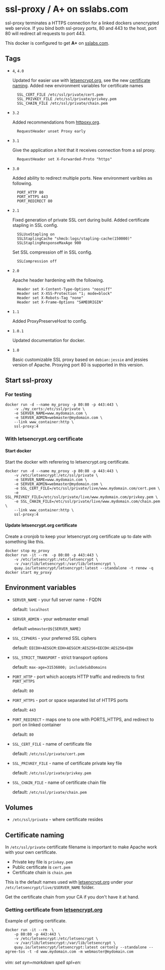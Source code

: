 # ssl-proxy / A+ on sslabs.com

ssl-proxy terminates a HTTPS connection for a linked dockers unencrypted web service. If you bind both ssl-proxy ports, 80 and 443 to the host, port 80 will redirect all requests to port 443. 

This docker is configured to get **A+** on [sslabs.com](https://www.ssllabs.com/ssltest/).

## Tags

* `4`, `4.0`

    Updated for easier use with [letsencrypt.org](https://letsencrypt.org), see the new [certificate naming](#naming). Added new environment variables for certificate names

		SSL_CERT_FILE /etc/ssl/private/cert.pem
		SSL_PRIVKEY_FILE /etc/ssl/private/privkey.pem
		SSL_CHAIN_FILE /etc/ssl/private/chain.pem

* `3.2`

	Added recommendations from [httpoxy.org](https://httpoxy.org/).

		RequestHeader unset Proxy early

* `3.1`

    Give the application a hint that it receives connection from a ssl proxy.

        RequestHeader set X-Forwarded-Proto "https"

* `3.0`

    Added ability to redirect multiple ports.
    New environment varibles as following.

        PORT_HTTP 80
        PORT_HTTPS 443
        PORT_REDIRECT 80

* `2.1`

    Fixed generation of private SSL cert during build. 
    Added certificate stapling in SSL config.

        SSLUseStapling on 
        SSLStaplingCache "shmcb:logs/stapling-cache(150000)" 
        SSLStaplingResponseMaxAge 900 

    Set SSL compression off in SSL config.

        SSLCompression off

* `2.0`

    Apache header hardening with the following.

        Header set X-Content-Type-Options "nosniff"
        Header set X-XSS-Protection "1; mode=block"
        Header set X-Robots-Tag "none"
        Header set X-Frame-Options "SAMEORIGIN"

* `1.1`

    Added ProxyPreserveHost to config. 

* `1.0.1`

    Updated documentation for docker. 

* `1.0`

    Basic customizable SSL proxy based on `debian:jessie` and jessies version of Apache. Proxying port 80 is supported in this version.

## Start ssl-proxy

### For testing

    docker run -d --name my_proxy -p 80:80 -p 443:443 \
		-v ./my_certs:/etc/ssl/private \
        -e SERVER_NAME=www.mydomain.com \
        -e SERVER_ADMIN=webmaster@mydomain.com \
        --link www_container:http \
		ssl-proxy:4

### With letsencrypt.org certificate

#### Start docker

Start the docker with referering to letsencrypt.org certificate. 

	docker run -d --name my_proxy -p 80:80 -p 443:443 \
		-v /etc/letsencrypt:/etc/ssl/private \
        -e SERVER_NAME=www.mydomain.com \
        -e SERVER_ADMIN=webmaster@mydomain.com \
        -e SSL_CERT_FILE=/etc/ssl/private/live/www.mydomain.com/cert.pem \
        -e SSL_PRIVKEY_FILE=/etc/ssl/private/live/www.mydomain.com/privkey.pem \
        -e SSL_CHAIN_FILE=/etc/ssl/private/live/www.mydomain.com/chain.pem \
        --link www_container:http \
        ssl-proxy:4

#### Update letsencrypt.org certificate

Create a cronjob to keep your letsencrypt.org certificate up to date with something like this.

	docker stop my_proxy
	docker run -it --rm  -p 80:80 -p 443:443 \
		-v /etc/letsencrypt:/etc/letsencrypt \
		-v /var/lib/letsencrypt:/var/lib/letsencrypt \
		quay.io/letsencrypt/letsencrypt:latest --standalone -t renew -q
	docker start my_proxy

## Environment variables

* `SERVER_NAME` - your full server name - FQDN

    default: `localhost`

* `SERVER_ADMIN` - your webmaster email 

    default `webmaster@${SERVER_NAME}`

* `SSL_CIPHERS` - your preferred SSL ciphers

    default: `EECDH+AESGCM:EDH+AESGCM:AES256+EECDH:AES256+EDH`

* `SSL_STRICT_TRANSPORT` - strict transport options

    default: `max-age=31536000; includeSubDomains`

* `PORT_HTTP` - port which accepts HTTP traffic and redirects to first `PORT_HTTPS`

    default: `80`

* `PORT_HTTPS` - port or space separated list of HTTPS ports

    default: `443`

* `PORT_REDIRECT` - maps one to one with PORTS_HTTPS, and redirect to port on linked container

    default: `80`

* `SSL_CERT_FILE` - name of certificate file

	default: `/etc/ssl/private/cert.pem`

* `SSL_PRIVKEY_FILE` - name of certificate private key file  

	default: `/etc/ssl/private/privkey.pem`

* `SSL_CHAIN_FILE` - name of certificate chain file

	default: `/etc/ssl/private/chain.pem`

## Volumes

* `/etc/ssl/private` - where certificate resides

## <a name="naming"></a> Certificate naming

In `/etc/ssl/private` certificate filename is important to make Apache work with your own certificate. 

* Private key file is `privkey.pem`
* Public certificate is `cert.pem`
* Certificate chain is `chain.pem`

This is the default names used with [letsencrypt.org](https://letsencrypt.org) under your `/etc/letsencrypt/live/$SERVER_NAME` folder.

Get the certificate chain from your CA if you don't have it at hand.

### Getting certificate from [letsencrypt.org](https://letsencrypt.org)

Example of getting certificate.

	docker run -it --rm  \
		-p 80:80 -p 443:443 \
		-v /etc/letsencrypt:/etc/letsencrypt \
		-v /var/lib/letsencrypt:/var/lib/letsencrypt \
		quay.io/letsencrypt/letsencrypt:latest certonly --standalone --agree-tos -t -d www.mydomain.com -m webmaster@mydomain.com 

###### vim: set syn=markdown spell spl=en:
